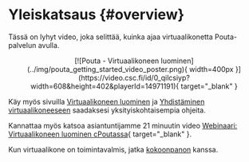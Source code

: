 
# Yleiskatsaus {#overview}

Tässä on lyhyt video, joka selittää, kuinka ajaa virtuaalikonetta Pouta-palvelun avulla.

<center>
[![Pouta - Virtuaalikoneen luominen](../img/pouta_getting_started_video_poster.png){ width=400px }](https://video.csc.fi/id/0_qilcsiyp?width=608&height=402&playerId=14971191){ target="_blank" }
</center>

Käy myös sivuilla [Virtuaalikoneen luominen](launch-vm-from-web-gui.md) ja [Yhdistäminen virtuaalikoneeseen](connecting-to-vm.md) saadaksesi yksityiskohtaisempia ohjeita.

Kannattaa myös katsoa asiantuntijamme 21 minuutin video [Webinaari: Virtuaalikoneen luominen cPoutassa](https://www.youtube.com/watch?v=CIO8KRbgDoI){ target="_blank" }.

Kun virtuaalikone on toimintavalmis, jatka [kokoonpanon](configuration.md) kanssa.
